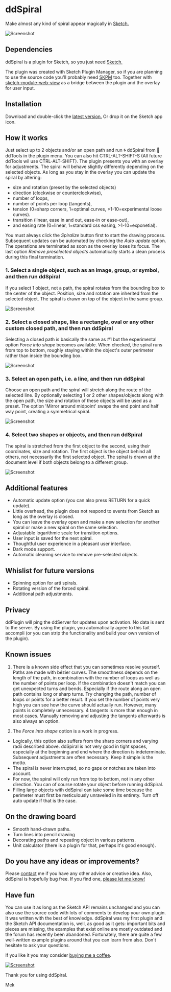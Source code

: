 # ddSpiral
Make almost any kind of spiral appear magically in [Sketch.](https:www.sketch.com)

![Screenshot](repository_images/overlay.png)

## Dependencies
ddSpiral is a plugin for Sketch, so you just need [Sketch.](https://www.sketch.com)

The plugin was created with Sketch Plugin Manager, so if you are planning to use the source code you'll probably need [SKPM](https://github.com/skpm/skpm) too. Together with [sketch-module-web-view](https://github.com/skpm/sketch-module-web-view/tree/master/docs) as a bridge between the plugin and the overlay for user input.

## Installation
Download and double-click the [latest version.](https://github.com/Design-Dude/ddSpiral/releases/latest) Or drop it on the Sketch app icon. 

## How it works
Just select up to 2 objects and/or an open path and run 🌀 ddSpiral from 🧰 ddTools in the plugin menu. You can also hit CTRL-ALT-SHIFT-S (All future ddTools wil use CTRL-ALT-SHIFT). The plugin presents you with an overlay for adjustments. The spiral will behave slightly differently depending on the selected objects. As long as you stay in the overlay you can update the spiral by altering:
- size and rotation (preset by the selected objects)
- direction (clockwise or counterclockwise),
- number of loops,
- number of points per loop (tangents),
- tension (0=sharp corners, 1=optimal curves, >1-10=experimental loose curves).
- transition (linear, ease in and out, ease-in or ease-out),
- and easing rate (0=linear, 1=standard css easing, >1-10=exponetial).

You must always click the _Spiralize_ button first to start the drawing process. Subsequent updates can be automated by checking the _Auto update_ option. The operations are terminated as soon as the overlay loses its focus. The last option _Remove preselected objects_ automatically starts a clean process during this final termination.

### 1. Select a single object, such as an image, group, or symbol, and then run ddSpiral
If you select 1 object, not a path, the spiral rotates from the bounding box to the center of the object. Position, size and rotation are inherited from the selected object. The spiral is drawn on top of the object in the same group.

![Screenshot](repository_images/object.svg)

### 2. Select a closed shape, like a rectangle, oval or any other custom closed path, and then run ddSpiral
Selecting a closed path is basically the same as #1 but the experimental option _Force into shape_ becomes available. When checked, the spiral runs from top to bottom, roughly staying within the object's outer perimeter rather than inside the bounding box.

![Screenshot](repository_images/shape.svg)

### 3. Select an open path, i.e. a line, and then run ddSpiral
Choose an open path and the spiral will stretch along the route of the selected line. By optionally selecting 1 or 2 other shapes/objects along with the open path, the size and rotation of these objects will be used as a preset. The option 'Mirror around midpoint' swaps the end point and half way point, creating a symmetrical spiral.

![Screenshot](repository_images/path.svg)

### 4. Select two shapes or objects, and then run ddSpiral
The spiral is stretched from the first object to the second, using their coordinates, size and rotation. The first object is the object behind all others, not necessarily the first selected object. The spiral is drawn at the document level if both objects belong to a different group.

![Screenshot](repository_images/objects.svg)

## Additional features
- Automatic update option (you can also press RETURN for a quick update).
- Little overhead, the plugin does not respond to events from Sketch as long as the overlay is closed.
- You can leave the overlay open and make a new selection for another spiral or make a new spiral on the same selection.
- Adjustable logarithmic scale for transition options.
- User input is saved for the next spiral.
- Thoughtful user experience in a pleasant user interface.
- Dark mode support.
- Automatic cleaning service to remove pre-selected objects.

## Whislist for future versions
- Spinning option for arti spirals.
- Rotating version of the forced spiral.
- Additional path adjustments.

## Privacy
ddPlugin will ping the ddServer for updates upon activation. No data is sent to the server. By using the plugin, you automatically agree to this fait accompli (or you can strip the functionality and build your own version of the plugin).

## Known issues
1. There is a known side effect that you can sometimes resolve yourself. Paths are made with bézier curves. The smoothness depends on the length of the path, in combination with the number of loops as well as the number of points per loop. If the combination doesn't match you can get unexpected turns and bends. Especially if the route along an open path contains long or sharp turns. Try changing the path, number of loops or points for a better result. If you set the number of points very high you can see how the curve should actually run. However, many points is completely unnecessary. 4 tangents is more than enough in most cases. Manually removing and adjusting the tangents afterwards is also always an option.

2. The _Force into shape_ option is a work in progress.
- Logically, this option also suffers from the sharp corners and varying radii described above. ddSpiral is not very good in tight spaces, especially at the beginning and end where the direction is indeterminate. Subsequent adjustments are often necessary. Keep it simple is the motto.
- The spiral is never interrupted, so no gaps or notches are taken into account.
- For now, the spiral will only run from top to bottom, not in any other direction. You can of course rotate your object before running ddSpiral.
- Filling large objects with ddSpiral can take some time because the perimeter must first be meticulously unraveled in its entirety. Turn off auto update if that is the case.

## On the drawing board
- Smooth hand-drawn paths.
- Turn lines into pencil drawing
- Decorating paths and repeating object in various patterns.
- Unit calculator (there is a plugin for that, perhaps it's good enough).

## Do you have any ideas or improvements?
Please [contact](https://github.com/Design-Dude/ddSpiral/discussions) me if you have any other advice or creative idea. Also, ddSpiral is hopefully bug free. If you find one, [please let me know! ](https://github.com/Design-Dude/ddSpiral/issues)

## Have fun
You can use it as long as the Sketch API remains unchanged and you can also use the source code with lots of comments to develop your own plugin. It was written with the best of knowledge. ddSpiral was my first plugin and the Sketch API documentation is, well, as good as it gets: important bits and pieces are missing, the examples that exist online are mostly outdated and the forum has recently been abandoned. Fortunately, there are quite a few well-written example plugins around that you can learn from also. Don't hesitate to ask your questions.

If you like it you may consider [buying me a coffee](https://www.buymeacoffee.com/Mastermek).

[![Screenshot](repository_images/coffee.svg)](https://www.buymeacoffee.com/Mastermek)

Thank you for using ddSpiral.

Mek


